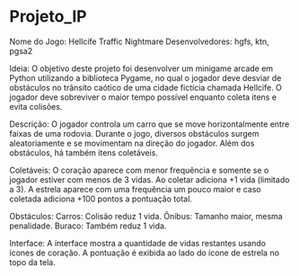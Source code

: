 # Projeto_IP
Nome do Jogo: Hellcife Traffic Nightmare
Desenvolvedores: hgfs, ktn, pgsa2

Ideia: O objetivo deste projeto foi desenvolver um minigame arcade em Python utilizando a biblioteca Pygame, no qual o jogador deve desviar de obstáculos no trânsito caótico de uma cidade fictícia chamada Hellcife. O jogador deve sobreviver o maior tempo possível enquanto coleta itens e evita colisões.

Descrição: O jogador controla um carro que se move horizontalmente entre faixas de uma rodovia. Durante o jogo, diversos obstáculos surgem aleatoriamente e se movimentam na direção do jogador. Além dos obstáculos, há também itens coletáveis.

Coletáveis: 
O coração aparece com menor frequência e somente se o jogador estiver com menos de 3 vidas. Ao coletar adiciona +1 vida (limitado a 3).
A estrela aparece com uma frequência um pouco maior e caso coletada adiciona +100 pontos a pontuação total.

Obstáculos: 
Carros: Colisão reduz 1 vida.
Ônibus: Tamanho maior, mesma penalidade.
Buraco: Também reduz 1 vida.

Interface: A interface mostra a quantidade de vidas restantes usando ícones de coração.
           A pontuação é exibida ao lado do ícone de estrela no topo da tela.


 

